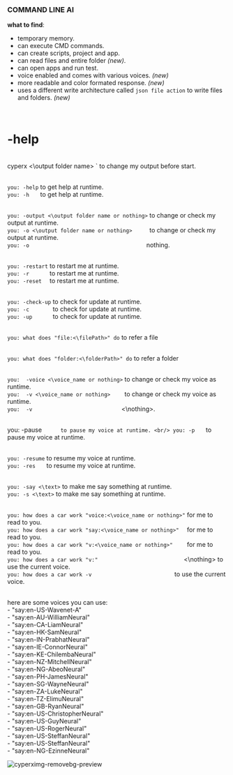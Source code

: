 ### COMMAND LINE AI

**what to find**:
- temporary memory.
- ⁠can execute CMD commands.
- ⁠can create scripts, project and app.
- can read files and entire folder _(new)_.
- ⁠can open apps and run test.
- voice enabled and comes with various voices. _(new)_
- more readable and color formated response. _(new)_
- uses a different write architecture called `json file action` to write files and folders. _(new)_

<br/>

<h1>-help </h1>

<br/> cyperx <\output folder name>  `    to change my output before start.

<br/> `you: -help`       to get help at runtime.
<br/> `you: -h   `       to get help at runtime.

<br/> `you: -output <\output folder name or nothing>`    to change or check my output at runtime.
<br/> `you: -o <\output folder name or nothing>     `    to change or check my output at runtime.
<br/> `you: -o                                     `     nothing.

<br/> `you: -restart`     to restart me at runtime.
<br/> `you: -r      `     to restart me at runtime.
<br/> `you: -reset  `     to restart me at runtime.

<br/> `you: -check-up`       to check for update at runtime.
<br/> `you: -c       `       to check for update at runtime.
<br/> `you: -up      `       to check for update at runtime.

<br/> `you: what does "file:<\filePath>" do`     to refer a file

<br/> `you: what does "folder:<\folderPath>" do`     to refer a folder

<br/> `you:  -voice <\voice_name or nothing>`    to change or check my voice as runtime.
<br/> `you:  -v <\voice_name or nothing>    `    to change or check my voice as runtime.
<br/> `you:  -v                            `     <\nothing>.

<br/> you: -pause`       to pause my voice at runtime.
<br/> you: -p    `       to pause my voice at runtime.

<br/> `you: -resume`     to resume my voice at runtime.
<br/> `you: -res   `     to resume my voice at runtime.

<br/> `you: -say <\text>`    to make me say something at runtime.
<br/> `you: -s <\text>`      to make me say something at runtime.

<br/> `you: how does a car work "voice:<\voice_name or nothing>"`    for me to read to you.
<br/> `you: how does a car work "say:<\voice_name or nothing>"  `    for me to read to you.
<br/> `you: how does a car work "v:<\voice_name or nothing>"    `    for me to read to you.
<br/> `you: how does a car work "v:"                           `     <\nothing> to use the current voice.
<br/> `you: how does a car work -v                          `    to use the current voice.

<br/> here are some voices you can use:
<br/>     - "say:en-US-Wavenet-A"
<br/>     - "say:en-AU-WilliamNeural"
<br/>     - "say:en-CA-LiamNeural"
<br/>     - "say:en-HK-SamNeural"
<br/>     - "say:en-IN-PrabhatNeural"
<br/>     - "say:en-IE-ConnorNeural"
<br/>     - "say:en-KE-ChilembaNeural"
<br/>     - "say:en-NZ-MitchellNeural"
<br/>     - "say:en-NG-AbeoNeural"
<br/>     - "say:en-PH-JamesNeural"
<br/>     - "say:en-SG-WayneNeural"
<br/>     - "say:en-ZA-LukeNeural"
<br/>     - "say:en-TZ-ElimuNeural"
<br/>     - "say:en-GB-RyanNeural"
<br/>     - "say:en-US-ChristopherNeural"
<br/>     - "say:en-US-GuyNeural"
<br/>     - "say:en-US-RogerNeural"
<br/>     - "say:en-US-SteffanNeural"
<br/>     - "say:en-US-SteffanNeural"
<br/>     - "say:en-NG-EzinneNeural"
  <br/>

![cyperximg-removebg-preview](https://github.com/user-attachments/assets/5111ad76-0737-48f4-881b-d630771ebb52)


